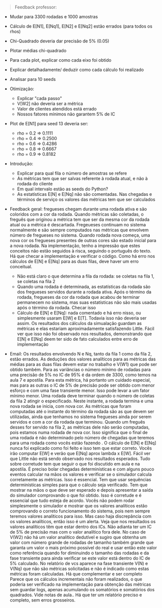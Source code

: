 > Feedback professor:
- Mudar para 3300 rodadas e 1000 amostras
- Cálculo de E[N1], E[Nq1], E[N2] e E[Nq2] estão errados (para todos os rhos)
- Chi-Quadrado deveria dar precisão de 5% (0.05)
- Plotar médias chi-quadrado
- Para cada plot, explicar como cada eixo foi obtido
- Explicar detalhadamente/ deduzir como cada cálculo foi realizado
- Analisar para 10 seeds

- Otimização:
    - Explicar "cada passo"
    - V[W2] não deveria ser a métrica
    - Valor de clientes atendidos está errado
    - Nossos fatores mínimos não garantem 5% de IC

- Plot de E[N1] para seed 13 deveria ser:
    - rho = 0.2 => 0.1111
    - rho = 0.4 => 0.2500
    - rho = 0.6 => 0.4286
    - rho = 0.8 => 0.6667
    - rho = 0.9 => 0.8182

- Introdução:
    - Explicar para qual fila o número de amostras se refere
    - As métricas tem que ser salvas referente à rodada atual, e não à rodada do cliente
    - Em qual intervalo estão as seeds do Python?
    - As estatísticas E[N] e E[Nq] não são comentadas. Nas chegadas e términos de serviço os valores das métricas tem que ser calculados

- Feedback geral: fregueses chegam durante uma rodada ativa e são coloridos com a cor da rodada. Quando métricas são coletadas, o freguês que originou a métrica tem que ser da mesma cor da rodada atual ou a métrica é descartada. Fregeueses continuam no sistema normalmente e são sempre computados nas métricas que envolvem número de fregueses no sistema. Quando rodada nova começa, uma nova cor os fregueses presentes de outras cores são estado inicial para a nova rodada. Na implementação, tenho a impressão que estes conceitos não estão seguidos à risca, seguindo o português do texto. Há que checar a implementação e verificar o código. Como há erro nos cálculos de E[N] e E[Nq] para as duas filas, deve haver um erro conceitual.
    - Não está claro o que determina a fila da rodada: se coletas na fila 1, se coletas na fila 2
    - Quando uma rodada é determinada, as estatísticas da rodada são dos fregueses servidos durante a rodada ativa. Após o término da rodada, fregueses da cor da rodada que acabou de terminar permanecem no sistema, mas suas estatísticas não são mais usadas após o término da rodada. Checar isso
    - Cálculo de E[N] e E[Nq]: nada comentado e há erro nisso, ou simplesmente usaram E[W] e E[T]. Todavia isso não deveria ser assim. Os resultados dos cálculos da simualação guardam as métricas e elas estariam aproximadamente satisfazendo Little. Fácil ver que isso não foi observado nos resultados, demonstrando que E[N] e E[Nq] deem ter sido de fato calculados entre erro de implementação

- Email:
Os resultados envolvendo N e Nq, tanto da fila 1 como da fila 2, estão errados. As deduções dos valores analíticos para as métricas das médias para as duas filas devem estar no trabalho e V(W1) que pode ser obtido também. Para as variâncias o número mínimo de rodadas para uma precisão de 5% no IC de 95% é da ordem de 3300, como temos na aula 7 e apostila.
Para esta métrica, há portanto um cuidado especial, mas para as outras o IC de 5% de precisão pode ser obtido com menor esforço e com uma fase transiente menor. Isso pode levar a um fator mínimo menor.
Uma rodada deve terminar quando o número de coletas da fila 2 atingir o especificado. Neste instante, a rodada termina e uma nova rodada se inicia, com nova cor. As métricas que foram computadas até o instante do término da rodada são as que devem ser utilizadas, ainda que tenhamos no sistema fregueses ainda por serem servidos e com a cor da rodada que terminou. Quando um freguês desses for servido na fila 2, as métricas dele não serão computadas, pois estamos numa rodada de nova cor. Isso significa que o final de uma rodada é não determinado pelo número de chegadas que teremos para uma rodada como vocês estão fazendo . 
O cálculo de E[N] e E[Nq] nunca foi explicado como foi feito e isso tem que estar correto. Vocês irão computar E[W] e verão que E[Nq] aprox lambda x E[W]. Fácil ver que Little não está sendo observado nos resultados esperados.
Tudo sobre corretude tem que seguir o que foi discutido em aula e na apostila. É preciso bolar chegadas determinísticas e com alguns pouco eventos calcular na mãos os valores e verificar se o simulador calcula corretamente as métricas. Isso é essencial. Tem que usar sequências determinísticas simples para que o cálculo seja verificado. Tem que mostrar na mãos o que deve ser esperado e depois apresentar a saída do simulador comprovando o que foi obtido. Isso é corretude e é essencial que tudo esteja de acordo. Vocês não podem rodar simplesmente o simulador e mostrar que os valores analíticos estão comprovando o correto funcionamento do sistema, pois nem sempre teremos valores analíticos para isso. Mas caso haja discrepância com os valores analíticos, então isso é um alerta. Veja que nos resultados os valores analíticos têm que estar dentro dos ICs. Não adianta ter um IC de 5% de precisão mas com o valor analítico fora dele. No caso de V(W2) não há um valor analítico dedutível e sugiro que obtenha um valor com número grande de rodadas de tamanho também grande que garanta um valor o mais próximo possível do real e usar então este valor como referência quando for diminuindo o tamanho das rodadas e da fase transiente para ainda verificar se este valor está dentro do IC de 5% calculado.
No relatório de vcs aparece na fase transiente V(N) e V(Nq) que não são métricas solicitadas e não é indicado como estas métricas foram calculadas. Há que complementar e ser completo
Parece que os cálculos incrementais não foram realizados, o que poderia ser verificado na implementação para obtenção das métricas sem guardar logs, apenas acumulando os somatórios e somatórios dos quadrados. Vide notas de aula..
Há que ter um relatório preciso e completo, sem erros grosseiros.